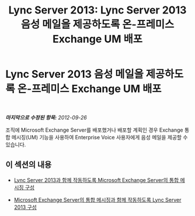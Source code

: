 ﻿---
title: 'Lync Server 2013: Lync Server 2013 음성 메일을 제공하도록 온-프레미스 Exchange UM 배포'
TOCTitle: Lync Server 2013 음성 메일을 제공하도록 온-프레미스 Exchange UM 배포
ms:assetid: 9673bd73-a3a3-425d-870f-04d801c6d0d5
ms:mtpsurl: https://technet.microsoft.com/ko-kr/library/Gg398768(v=OCS.15)
ms:contentKeyID: 49304451
ms.date: 08/24/2015
mtps_version: v=OCS.15
ms.translationtype: HT
---

# Lync Server 2013 음성 메일을 제공하도록 온-프레미스 Exchange UM 배포

 

_**마지막으로 수정된 항목:** 2012-09-26_

조직에 Microsoft Exchange Server를 배포했거나 배포할 계획인 경우 Exchange 통합 메시징(UM) 기능을 사용하여 Enterprise Voice 사용자에게 음성 메일을 제공할 수 있습니다.

## 이 섹션의 내용

  - [Lync Server 2013과 함께 작동하도록 Microsoft Exchange Server의 통합 메시징 구성](lync-server-2013-configuring-unified-messaging-on-microsoft-exchange-server-to-work-with-lync-server.md)

  - [Microsoft Exchange Server의 통합 메시징과 함께 작동하도록 Lync Server 2013 구성](lync-server-2013-configure-lync-server-2013-to-work-with-unified-messaging-on-microsoft-exchange-server.md)

